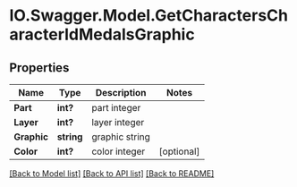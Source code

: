 # IO.Swagger.Model.GetCharactersCharacterIdMedalsGraphic
## Properties

Name | Type | Description | Notes
------------ | ------------- | ------------- | -------------
**Part** | **int?** | part integer | 
**Layer** | **int?** | layer integer | 
**Graphic** | **string** | graphic string | 
**Color** | **int?** | color integer | [optional] 

[[Back to Model list]](../README.md#documentation-for-models) [[Back to API list]](../README.md#documentation-for-api-endpoints) [[Back to README]](../README.md)


